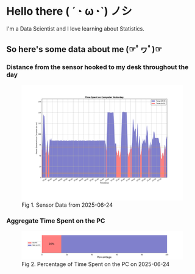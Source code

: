 
# Hello there ( ´◔ ω◔`) ノシ

I'm a Data Scientist and I love learning about Statistics.

## So here's some data about me (☞ﾟヮﾟ)☞


### Distance from the sensor hooked to my desk throughout the day
<figure>
  <picture>
    <source media="(prefers-color-scheme: dark)" srcset="Pi/readme/graphs/lineplot/dark-plot-2025-06-24.png">
    <source media="(prefers-color-scheme: light)" srcset="Pi/readme/graphs/lineplot/light-plot-2025-06-24.png">
    <img alt="Shows a black logo in light color mode and a white one in dark color mode." src="Pi/readme/graphs/lineplot/light-plot-2025-06-24.png">
  </picture>
  <figcaption>Fig 1. Sensor Data from 2025-06-24</figcaption>
</figure>



### Aggregate Time Spent on the PC
<figure>
  <picture>
    <source media="(prefers-color-scheme: dark)" srcset="Pi/readme/graphs/barplot/dark-plot-2025-06-24.png">
    <source media="(prefers-color-scheme: light)" srcset="Pi/readme/graphs/barplot/light-plot-2025-06-24.png">
    <img alt="Shows a black logo in light color mode and a white one in dark color mode." src="Pi/readme/graphs/barplot/light-plot-2025-06-24.png">
  </picture>
  <figcaption>Fig 2. Percentage of Time Spent on the PC on 2025-06-24</figcaption>
</figure>
